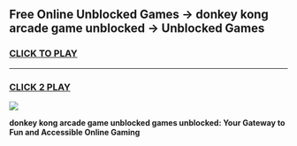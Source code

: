 
## Free Online Unblocked Games → donkey kong arcade game unblocked → Unblocked Games
<h3>
<a href="https://premium.freeplayer.one?title=donkey_kong_arcade_game_unblocked&ref=21F">CLICK TO PLAY</a></h3>
<hr>

<h3>
<a href="https://premium.freeplayer.one?title=donkey_kong_arcade_game_unblocked&ref=21F">CLICK 2 PLAY</a>
  
</h3>

<a href="https://premium.freeplayer.one?title=donkey_kong_arcade_game_unblocked&ref=21F/"><img src="https://clearcache.store/games.png"></a>


**donkey kong arcade game unblocked games unblocked: Your Gateway to Fun and Accessible Online Gaming**
